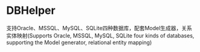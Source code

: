 # DBHelper
支持Oracle、MSSQL、MySQL、SQLite四种数据库，配套Model生成器，关系实体映射(Supports Oracle, MSSQL, MySQL, SQLite four kinds of databases, supporting the Model generator, relational entity mapping)
